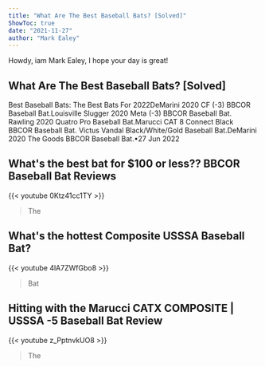 ```yaml
---
title: "What Are The Best Baseball Bats? [Solved]"
ShowToc: true 
date: "2021-11-27"
author: "Mark Ealey" 
---
```


Howdy, iam Mark Ealey, I hope your day is great!
## What Are The Best Baseball Bats? [Solved]
Best Baseball Bats: The Best Bats For 2022DeMarini 2020 CF (-3) BBCOR Baseball Bat.Louisville Slugger 2020 Meta (-3) BBCOR Baseball Bat. 
 Rawling 2020 Quatro Pro Baseball Bat.Marucci CAT 8 Connect Black BBCOR Baseball Bat. 
 Victus Vandal Black/White/Gold Baseball Bat.DeMarini 2020 The Goods BBCOR Baseball Bat.•27 Jun 2022

## What's the best bat for $100 or less?? BBCOR Baseball Bat Reviews
{{< youtube 0Ktz41cc1TY >}}
>The 

## What's the hottest Composite USSSA Baseball Bat?
{{< youtube 4lA7ZWfGbo8 >}}
>Bat

## Hitting with the Marucci CATX COMPOSITE | USSSA -5 Baseball Bat Review
{{< youtube z_PptnvkUO8 >}}
>The 

